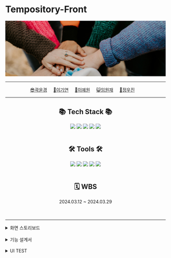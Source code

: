 # Tempository-Front
<div align=center>

<img src="https://github.com/beyond-sw-camp/be04-2nd-if-1OR1-Tempository-Front/blob/main/img/header.jpg">

---

</div>

<div align=center>

[😎곽윤경](https://github.com/noctesilente)&nbsp;&nbsp;&nbsp;&nbsp;&nbsp;[🎸이기연](https://github.com/Leegiyeon)&nbsp;&nbsp;&nbsp;&nbsp;&nbsp;[🐰이예원](https://github.com/onelee521)&nbsp;&nbsp;&nbsp;&nbsp;&nbsp;[😺임원재](https://github.com/moomint8)&nbsp;&nbsp;&nbsp;&nbsp;&nbsp;[🐶정우진](https://github.com/Wrinkk)&nbsp;&nbsp;&nbsp;&nbsp;&nbsp;

</div>

---

<div align=center>
	<h2>📚 Tech Stack 📚</h2>
</div>
<div align="center">
    <img src="https://img.shields.io/badge/Spring-6DB33F?style=flat&logo=Spring&logoColor=white"/>
	<img src="https://img.shields.io/badge/SpringBoot-6DB33F?style&logo=SpringBoot&logoColor=white"/>
    <img src=" https://img.shields.io/badge/javascript-black?logo=javascript"/>
    <img src="https://img.shields.io/badge/Vue-black?logo=vuedotjs"/>
    <img src="https://img.shields.io/badge/JPA-black?logo=jpa" />
</div>

<br>

<div align=center>
	<h2>🛠 Tools 🛠</h2>
</div>
<div align=center>
	<img src="https://img.shields.io/badge/IntelliJIDEA-000000.svg?style=flat&logo=intellij-idea&logoColor=white" />
    <img src="https://img.shields.io/badge/VS Code-black?style=flat&logo=visualstudiocode" />
	<img src="https://img.shields.io/badge/GitHub-181717?style=flat&logo=GitHub&logoColor=white" />
    <img src="https://img.shields.io/badge/Notion-000000?style=flat&logo=Notion&logoColor=white" />
    <img src="https://img.shields.io/badge/Figma-black?style=flat&logo=Figma&logoColor=white" />

</div>

<br>


<div align=center>
<h2> 🗓️ WBS </h2>
2024.03.12 ~ 2024.03.29

</div>

<br>
<br>
<div align=left>

---
<details><summary>화면 스토리보드</summary>
[View Flow]
    <img src="https://github.com/beyond-sw-camp/be04-2nd-if-1OR1-Tempository-Front/blob/main/img/flow.jpg"/>
</div>
</details>

<br>

<details>
<summary>기능 설계서</summary>
[Home]<br>
    (1) Header에 회원 가입과 로그인 페이지로 이동하는 버튼이 표시된다.<br>
    <img src="https://github.com/beyond-sw-camp/be04-2nd-if-1OR1-Tempository-Front/blob/main/img/Home.jpg"/>
    <br><br>
    [Sing Up]<br>
    (1) 이름, 닉네임, Email, 비밀번호를 입력할 수 있다.(중복되는 경우 예외반환)<br>
    <img src="https://github.com/beyond-sw-camp/be04-2nd-if-1OR1-Tempository-Front/blob/main/img/Sign_up.jpg"/>
    <br><br>
    [Sign In]<br>
    (1) Email과 비밀번호를 통해 로그인할 수 있다.<br>
    <img src="https://github.com/beyond-sw-camp/be04-2nd-if-1OR1-Tempository-Front/blob/main/img/Sign_in.jpg"/>
    <br><br>
    [Project List]<br>
    (1) 로그인한 유저가 참여하는 프로젝트들을 목록으로 보여준다.<br>
    (2) 프로젝트 개별 관리가 가능하다.<br>
    (3) 로그 아웃을 통해 Home화면으로 이동이 가능하다.<br>
    <img src="https://github.com/beyond-sw-camp/be04-2nd-if-1OR1-Tempository-Front/blob/main/img/Projects.jpg"/>
    <br><br>
    [MyPage]<br>
    (1) 유저의 가입정보(닉네임, 이름, Email)를 확인하고 수정할 수 있다.<br>
    <img src="https://github.com/beyond-sw-camp/be04-2nd-if-1OR1-Tempository-Front/blob/main/img/MyPage.jpg"/>
    <br><br>
    [Project]<br>
    (1) 프로젝트에 대한 상세 설명을 확인할 수 있다.<br>
    (2) 프로젝트의 각 하위 서비스로 이동할 수 있다.<br>
    (3) 프로젝트 관리 페이지로 이동할 수 있다.<br>
    <img src="https://github.com/beyond-sw-camp/be04-2nd-if-1OR1-Tempository-Front/blob/main/img/Project.jpg"/>
    <br><br>
    [Project Management(정보)]<br>
    (1) 프로젝트에 대한 상세 설명을 수정할 수 있다.<br>
    <img src="https://github.com/beyond-sw-camp/be04-2nd-if-1OR1-Tempository-Front/blob/main/img/Project_Management_Info.jpg"/>
    <br><br>
    [Project Management(회원)]<br>
    (1) 프로젝트에 참여하는 회원을 조회할 수 있다.<br>
    (2) 프로젝트에 참여하는 각 회원들이 담당하는 이슈들의 현황을 확인할 수 있다.<br>
    <img src="https://github.com/beyond-sw-camp/be04-2nd-if-1OR1-Tempository-Front/blob/main/img/Project_Management_Member.jpg"/>
    <br><br>
    [WBS]<br>
    (1) 프로젝트 시작 시, 필요한 WBS를 작성할 수 있다.<br>
    (2) 프로젝트 시작 시, 필요한 WBS를 수정할 수 있다.<br>
    (3) 프로젝트 시작 시, 필요한 WBS를 조회할 수 있다.<br>
    (4) 프로젝트 시작 시, 필요한 WBS를 삭제할 수 있다.<br>
    <img src="https://github.com/beyond-sw-camp/be04-2nd-if-1OR1-Tempository-Front/blob/main/img/Project_WBS.jpg"/>
    <br><br>
    [테이블 정의서(테이블 목록)]<br>
    (1) 테이블 정의서의 하위 테이블들을 작성할 수 있다.<br>
    (2) 테이블 정의서의 하위 테이블들을 수정할 수 있다.<br>
    (3) 테이블 정의서의 하위 테이블들을 조회할 수 있다.<br>
    (4) 테이블 정의서의 하위 테이블들을 삭제할 수 있다.<br>
    <img src="https://github.com/beyond-sw-camp/be04-2nd-if-1OR1-Tempository-Front/blob/main/img/Project_DefinitionOfTable.jpg"/>
    <br><br>
    [테스트 케이스]<br>
    (1) 프로젝트 진행 중 기능명세에 따른 테스트를 작성할 수 있다.<br>
    (2) 프로젝트 진행 중 기능명세에 따른 테스트를 수정할 수 있다.<br>
    (3) 프로젝트 진행 중 기능명세에 따른 테스트를 조회할 수 있다.<br>
    (4) 프로젝트 진행 중 기능명세에 따른 테스트를 삭제할 수 있다.<br>
    <img src="https://github.com/beyond-sw-camp/be04-2nd-if-1OR1-Tempository-Front/blob/main/img/Project_TestCase.jpg"/>
    <br><br>
    [이슈]<br>
    (1) 이슈들의 진행현황과 목록을 조회할 수 있다.<br>
    (2) 이슈를 등록하는 페이지로 이동할 수 있다.<br>
    (3) 이슈를 클릭하면 이슈 상세 페이지로 이동할 수 있다.<br>
    (4) 이슈를 등록하는 페이지로 이동할 수 있다.<br>
    <img src="https://github.com/beyond-sw-camp/be04-2nd-if-1OR1-Tempository-Front/blob/main/img/Project_Issue.jpg"/>
    <br><br>
    [이슈 등록]<br>
    (1) 이슈에 대한 상세 내용을 확인할 수 있다.<br>
    (2) 이슈의 진행상황을 확인할 수 있다.<br>
    (3) 이슈의 담당자를 확인할 수 있다.<br>
    (4) 이슈의 작성자를 확인할 수 있다.<br>
    <img src="https://github.com/beyond-sw-camp/be04-2nd-if-1OR1-Tempository-Front/blob/main/img/Project_IssueAdd.jpg"/>


</details>

<br>

<details>
<summary>UI TEST</summary>


</details>
